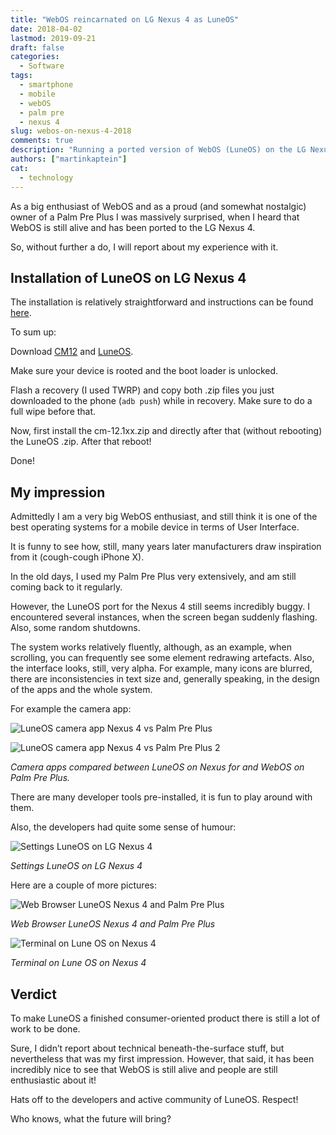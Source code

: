 ```yaml
---
title: "WebOS reincarnated on LG Nexus 4 as LuneOS"
date: 2018-04-02
lastmod: 2019-09-21
draft: false
categories:
  - Software
tags:
  - smartphone
  - mobile
  - webOS
  - palm pre
  - nexus 4
slug: webos-on-nexus-4-2018
comments: true
description: "Running a ported version of WebOS (LuneOS) on the LG Nexus 4. Installation instructions, comparison with Palm Pre Plus and my impressions."
authors: ["martinkaptein"]
cat:
  - technology
---
```



As a big enthusiast of WebOS and as a proud (and somewhat nostalgic) owner of a Palm Pre Plus I was massively surprised, when I heard that WebOS is still alive and has been ported to the LG Nexus 4.

So, without further a do, I will report about my experience with it.

## Installation of LuneOS on LG Nexus 4

The installation is relatively straightforward and instructions can be found [here](http://webos-ports.org/wiki/Mako_Info).

To sum up:

Download [CM12](https://www.androidfilehost.com/?fid=457095661767139495) and [LuneOS](http://build.webos-ports.org/releases/decaf/images/mako/).

Make sure your device is rooted and the boot loader is unlocked.
 
Flash a recovery (I used TWRP) and copy both .zip files you just downloaded to the phone (`adb push`) while in recovery.
Make sure to do a full wipe before that.

Now, first install the cm-12.1xx.zip and directly after that (without rebooting) the LuneOS .zip. After that reboot!

Done!

## My impression

Admittedly I am a very big WebOS enthusiast, and still think it is one of the best operating systems for a mobile device in terms of User Interface. 

It is funny to see how, still, many years later manufacturers draw inspiration from it (cough-cough iPhone X).

In the old days, I used my Palm Pre Plus very extensively, and am still coming back to it regularly.

However, the LuneOS port for the Nexus 4 still seems incredibly buggy. I encountered several instances, when the screen began suddenly flashing. Also, some random shutdowns.

The system works relatively fluently, although, as an example, when scrolling, you can frequently see some element redrawing artefacts. 
Also, the interface looks, still, very alpha. For example, many icons are blurred, there are inconsistencies in text size and, generally speaking, in the design of the apps and the whole system.

For example the camera app:

![LuneOS camera app Nexus 4 vs Palm Pre Plus](/images/blog/luneos-camera-1.jpg)

![LuneOS camera app Nexus 4 vs Palm Pre Plus 2](/images/blog/luneos-camera-2.jpg)

*Camera apps compared between LuneOS on Nexus for and WebOS on Palm Pre Plus.*

There are many developer tools pre-installed, it is fun to play around with them.

Also, the developers had quite some sense of humour:

![Settings LuneOS on LG Nexus 4](/images/blog/luneos-dev-humour.jpg)

*Settings LuneOS on LG Nexus 4*

Here are a couple of more pictures:

![Web Browser LuneOS Nexus 4 and Palm Pre Plus](/images/blog/luneos-browser.jpg)

*Web Browser LuneOS Nexus 4 and Palm Pre Plus*

![Terminal on Lune OS on Nexus 4](/images/blog/luneos-terminal.jpg)

*Terminal on Lune OS on Nexus 4*

## Verdict

To make LuneOS a finished consumer-oriented product there is still a lot of work to be done.

Sure, I didn’t report about technical beneath-the-surface stuff, but nevertheless that was my first impression.
However, that said, it has been incredibly nice to see that WebOS is still alive and people are still enthusiastic about it!

Hats off to the developers and active community of LuneOS. Respect!

Who knows, what the future will bring?
